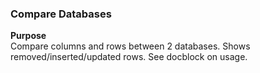 ### Compare Databases

**Purpose**<br />
Compare columns and rows between 2 databases. Shows removed/inserted/updated rows. See docblock on usage.

